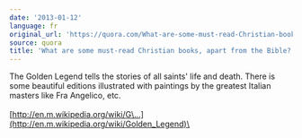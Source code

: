 ```yaml
---
date: '2013-01-12'
language: fr
original_url: 'https://quora.com/What-are-some-must-read-Christian-books-apart-from-the-Bible/answer/Clément-Renaud'
source: quora
title: 'What are some must-read Christian books, apart from the Bible?'
---
```


The Golden Legend tells the stories of all saints\' life and death.
There is some beautiful editions illustrated with paintings by the
greatest Italian masters like Fra Angelico, etc.\
\
[http://en.m.wikipedia.org/wiki/G\...](http://en.m.wikipedia.org/wiki/Golden_Legend)\
